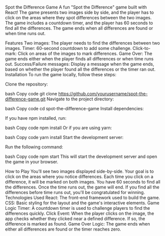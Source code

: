 Spot the Difference Game
A fun "Spot the Difference" game built with React! The game presents two images side by side, and the player has to click on the areas where they spot differences between the two images. The game includes a countdown timer, and the player has 60 seconds to find all the differences. The game ends when all differences are found or when time runs out.

Features
Two images: The player needs to find the differences between two images.
Timer: 60-second countdown to add some challenge.
Click-to-mark: Click on areas of the images to mark differences.
Game Over: The game ends either when the player finds all differences or when time runs out.
Success/Failure messages: Display a message when the game ends, based on whether the player found all the differences or the timer ran out.
Installation
To run the game locally, follow these steps:

Clone the repository:

bash
Copy code
git clone https://github.com/yourusername/spot-the-difference-game.git
Navigate to the project directory:

bash
Copy code
cd spot-the-difference-game
Install dependencies:

If you have npm installed, run:

bash
Copy code
npm install
Or if you are using yarn:

bash
Copy code
yarn install
Start the development server:

Run the following command:

bash
Copy code
npm start
This will start the development server and open the game in your browser.

How to Play
You’ll see two images displayed side-by-side.
Your goal is to click on the areas where you notice differences.
Each time you click on a difference, it will be marked on both images.
You have 60 seconds to find all the differences. Once the time runs out, the game will end.
If you find all the differences before time runs out, you'll be congratulated for winning.
Technologies Used
React: The front-end framework used to build the game.
CSS: Basic styling for the layout and the game's interactive elements.
Game Logic
Timer: A countdown timer is used to challenge players to find the differences quickly.
Click Event: When the player clicks on the image, the app checks whether they clicked near a defined difference. If so, the difference is marked as found.
Game Over Logic: The game ends when either all differences are found or the timer reaches zero.
